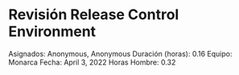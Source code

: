 # Revisión Release Control Environment

Asignados: Anonymous, Anonymous
Duración (horas): 0.16
Equipo: Monarca
Fecha: April 3, 2022
Horas Hombre: 0.32